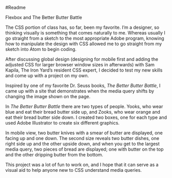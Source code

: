 #Readme

Flexbox and The Better Butter Battle

The CSS portion of class has, so far, been my favorite. I’m a designer, so thinking visually is something that comes naturally to me. Whereas usually I go straight from a sketch to the most appropriate Adobe program, knowing how to manipulate the design with CSS allowed me to go straight from my sketch into Atom to begin coding.

After discussing global design (designing for mobile first and adding the adjusted CSS for larger browser window sizes in afterwards) with Sam Kapila, The Iron Yard’s resident CSS expert, I decided to test my new skills and come up with a project on my own.

Inspired by one of my favorite Dr. Seuss books, _The Better Butter Battle_, I came up with a site that demonstrates when the media query shifts by changing the image shown on the page.

In _The Better Butter Battle_ there are two types of people. Yooks, who wear blue and eat their bread butter side up, and Zooks, who wear orange and eat their bread butter side down. I created two boxes, one for each type and used Adobe Illustrator to create six different graphics.

In mobile view, two butter knives with a smear of butter are displayed, one facing up and one down. The second size reveals two butter dishes, one right side up and the other upside down, and when you get to the largest media query, two pieces of bread are displayed; one with butter on the top and the other dripping butter from the bottom.

This project was a lot of fun to work on, and I hope that it can serve as a visual aid to help anyone new to CSS understand media queries.

